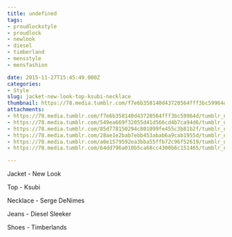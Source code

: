 ```yaml
---
title: undefined
tags:
- proudlockstyle
- proudlock
- newlook
- diesel
- timberland
- mensstyle
- mensfashion

date: 2015-11-27T15:45:49.000Z
categories:
- Style
slug: jacket-new-look-top-ksubi-necklace
thumbnail: https://78.media.tumblr.com/f7e6b358140d43720564fff3bc59964d/tumblr_nu1q33g95d1rhrm24o6_1280.jpg
attachments:
- https://78.media.tumblr.com/f7e6b358140d43720564fff3bc59964d/tumblr_nu1q33g95d1rhrm24o6_1280.jpg
- https://78.media.tumblr.com/549ea669f32055d41d566cd4b7ca94d6/tumblr_nu1q33g95d1rhrm24o5_1280.jpg
- https://78.media.tumblr.com/85d778150294c801099fe455c3b81b2f/tumblr_nu1q33g95d1rhrm24o2_1280.jpg
- https://78.media.tumblr.com/28ae1e2bab7ebb453abab6a9cab1955d/tumblr_nu1q33g95d1rhrm24o1_1280.jpg
- https://78.media.tumblr.com/a0e1579592ea3bba55ffb72c96f52619/tumblr_nu1q33g95d1rhrm24o3_1280.jpg
- https://78.media.tumblr.com/64dd796a010b5ca68cc4300b6c151465/tumblr_nu1q33g95d1rhrm24o4_1280.jpg

---
```


Jacket - New Look 

  Top - Ksubi 

  Necklace - Serge DeNimes 

  Jeans - Diesel Sleeker 

  Shoes - Timberlands

